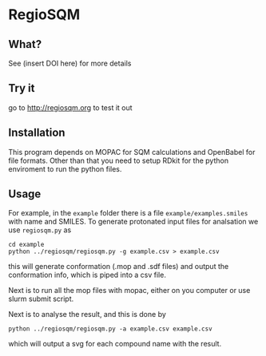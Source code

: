 # RegioSQM

## What?

See (insert DOI here) for more details

## Try it

go to http://regiosqm.org to test it out

## Installation

This program depends on MOPAC for SQM calculations and OpenBabel for file formats.
Other than that you need to setup RDkit for the python enviroment to run the python files.

## Usage

For example, in the `example` folder there is a file `example/examples.smiles` with name and SMILES. To generate protonated input files for analsation we use `regiosqm.py` as

    cd example
    python ../regiosqm/regiosqm.py -g example.csv > example.csv

this will generate conformation (.mop and .sdf files) and output the conformation info,
which is piped into a csv file.

Next is to run all the mop files with mopac, either on you computer or use slurm submit script.

Next is to analyse the result, and this is done by
    
    python ../regiosqm/regiosqm.py -a example.csv example.csv

which will output a svg for each compound name with the result.


